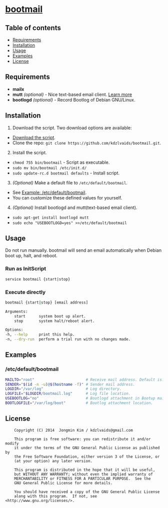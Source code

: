 # [bootmail](https://github.com/kdzlvaids/bootmail)

## Table of contents
 - [Requirements](#requirements)
 - [Installation](#installation)
 - [Usage](#usage)
 - [Examples](#examples)
 - [License](#license)

## Requirements
 - **mailx**
 - **mutt** *(optional)*  - Nice text-based email client. [Learn more](en.wikipedia.org/wiki/Mutt_(email_client))
 - **bootlogd** *(optional)*  - Record Bootlog of Debian GNU/Linux.

## Installation
1. Download the script.
Two download options are available:
 - [Download the script](https://github.com/kdzlvaids/bootmail/archive/master.zip).
 - Clone the repo: `git clone https://github.com/kdzlvaids/bootmail.git`.
2. Install the script.
 - `chmod 755 bin/bootmail` - Script as executable.
 - `sudo mv bin/bootmail /etc/init.d/`
 - `sudo update-rc.d bootmail defaults` - Install script.
3. *(Optional)* Make a default file to `/etc/default/bootmail`.
 - See [Example: /etc/default/bootmail](#/etc/default/bootmail).
 - You can customize these defined values for yourself.
4. *(Optional)* Install bootlogd and mutt(text-based email client).
 - `sudo apt-get install bootlogd mutt`
 - `sudo echo "USEBOOTLOGD=yes" >>/etc/default/bootmail`

## Usage
Do not run manually. bootmail will send an email automatically when Debian boot up, halt, and reboot.
### Run as InitScript
```bash
service bootmail {start|stop}
```
### Execute directly
```bash
bootmail {start|stop} [email address]

Arguments:
    start      system boot up alert.
    stop       system halt/reboot alert.

Options:
-h, --help     print this help.
-n, --dry-run  perform a trial run with no changes made.
```

## Examples
### /etc/default/bootmail
```bash
MAILTO="root"                       # Receive mail address. Default is: 'root' in your local machine.
SENDER="$(id -n -u)@$(hostname -f)" # Sender mail address.
LOGDIR="/var/log"                   # Log directory.
LOGFILE="$LOGDIR/bootmail.log"      # Log file location.
USEBOOTLOG="no"                     # Bootlogd attachment in Bootup mail. You must install bootlogd using 'apt-get install bootlogd'.
BOOTLOGFILE="/var/log/boot"         # Bootlog attachment location.
```

## License
```
    Copyright (C) 2014  Jongmin Kim / kdzlvaids@gmail.com

    This program is free software: you can redistribute it and/or modify
    it under the terms of the GNU General Public License as published by
    the Free Software Foundation, either version 3 of the License, or
    (at your option) any later version.

    This program is distributed in the hope that it will be useful,
    but WITHOUT ANY WARRANTY; without even the implied warranty of
    MERCHANTABILITY or FITNESS FOR A PARTICULAR PURPOSE.  See the
    GNU General Public License for more details.

    You should have received a copy of the GNU General Public License
    along with this program.  If not, see <http://www.gnu.org/licenses/>.
```
